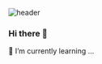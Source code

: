 ![header](https://capsule-render.vercel.app/api?type=slice&color=auto)

### Hi there 👋
🌱 I’m currently learning ...
